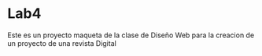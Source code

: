 # Lab4
Este es un proyecto maqueta de la clase de Diseño Web para la creacion de un proyecto de una revista Digital
